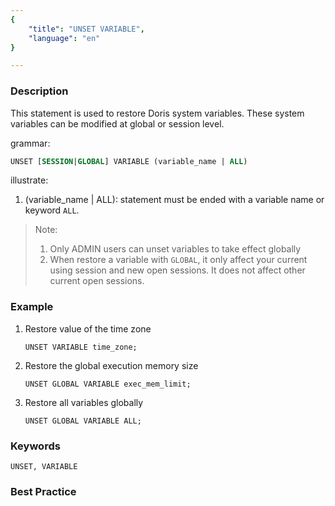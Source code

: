```yaml
---
{
    "title": "UNSET VARIABLE",
    "language": "en"
}

---
```


<!--
Licensed to the Apache Software Foundation (ASF) under one
or more contributor license agreements.  See the NOTICE file
distributed with this work for additional information
regarding copyright ownership.  The ASF licenses this file
to you under the Apache License, Version 2.0 (the
"License"); you may not use this file except in compliance
with the License.  You may obtain a copy of the License at

  http://www.apache.org/licenses/LICENSE-2.0

Unless required by applicable law or agreed to in writing,
software distributed under the License is distributed on an
"AS IS" BASIS, WITHOUT WARRANTIES OR CONDITIONS OF ANY
KIND, either express or implied.  See the License for the
specific language governing permissions and limitations
under the License.
-->



### Description

This statement is used to restore Doris system variables. These system variables can be modified at global or session level.

grammar:

```sql
UNSET [SESSION|GLOBAL] VARIABLE (variable_name | ALL)
```

illustrate:

1. (variable_name | ALL): statement must be ended with a variable name or keyword `ALL`.

> Note:
>
> 1. Only ADMIN users can unset variables to take effect globally
> 2. When restore a variable with `GLOBAL`,  it only affect your current using session and new open sessions. It does not affect other current open sessions.

### Example

1. Restore value of the time zone

   ```
   UNSET VARIABLE time_zone;
   ```

2. Restore the global execution memory size

   ```
   UNSET GLOBAL VARIABLE exec_mem_limit;
   ```

3. Restore all variables globally

   ```
   UNSET GLOBAL VARIABLE ALL;
   ```

### Keywords

    UNSET, VARIABLE

### Best Practice

